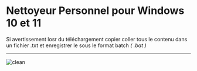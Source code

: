 # Nettoyeur Personnel pour Windows 10 et 11

Si avertissement losr du téléchargement copier coller tous le contenu dans un fichier .txt et enregistrer le sous le format batch *( .bat )*


______________________________________________________________________________________________________________________________________________


![clean](https://github.com/ps81frt/Powershell/assets/32146568/4924af73-e2b3-433e-8e8f-bb30f1ad076a)
